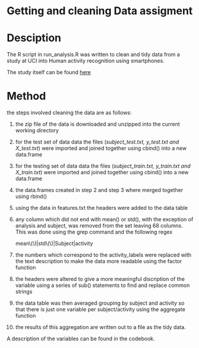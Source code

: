 Getting and cleaning Data assigment
===================================

# Desciption

The R script in run_analysis.R was written to clean and tidy data from a study at UCI into Human activity recognition using smartphones.

The study itself can be found [here](http://archive.ics.uci.edu/ml/datasets/Human+Activity+Recognition+Using+Smartphones)

# Method

the steps involved cleaning the data are as follows:

1. the zip file of the data is downloaded and unzipped into the current working directory

2. for the test set of data data the files (*subject_test.txt, y_test.txt and X_test.txt*) were imported and joined together using cbind() into a new data.frame

3. for the testing set of data data the files (*subject_train.txt, y_train.txt and X_train.txt*) were imported and joined together using cbind() into a new data.frame

4. the data.frames created in step 2 and step 3 where merged together using rbind()

5. using the data in features.txt the headers were added to the data table

6. any column which did not end with mean() or std(), with the exception of analysis and subject, was removed from the set leaving 68 columns. This was done using the grep command and the following regex 

    mean\\(\\)|std\\(\\)|Subject|activity

7. the numbers which correspond to the activity_labels were replaced with the text description to make the data more readable using the factor function

8. the headers were altered to give a more meaningful discription of the variable using a series of sub() statements to find and replace common strings

9. the data table was then averaged grouping by subject and activity so that there is just one variable per subject/activity using the aggregate function

10. the results of this aggregation are written out to a file as the tidy data. 

A description of the variables can be found in the codebook.
